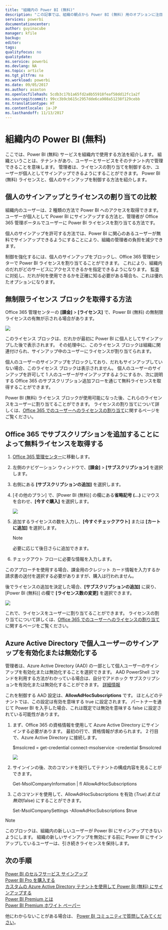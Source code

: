 ```yaml
---
title: "組織内の Power BI (無料)"
description: "この記事では、組織の観点から Power BI (無料) 用のオプションに注目します。 テナントの管理者は、この方法で無料サインアップを管理します。"
services: powerbi
documentationcenter: 
author: guyinacube
manager: kfile
backup: 
editor: 
tags: 
qualityfocus: no
qualitydate: 
ms.service: powerbi
ms.devlang: NA
ms.topic: article
ms.tgt_pltfrm: na
ms.workload: powerbi
ms.date: 09/05/2017
ms.author: asaxton
ms.openlocfilehash: 5cdb3c17b1a65fd2a8b55918feaf58dd12fc1a2f
ms.sourcegitcommit: 99cc3b9cb615c2957dde6ca908a51238f129cebb
ms.translationtype: HT
ms.contentlocale: ja-JP
ms.lasthandoff: 11/13/2017
---
```

# <a name="power-bi-free-in-your-organization"></a>組織内の Power BI (無料)
ここでは、Power BI (無料) サービスを組織内で使用する方法を紹介します。 組織ということは、テナントがあり、ユーザーとサービスをそのテナント内で管理できることを意味します。 管理者は、ライセンスの割り当てを制御するか、ユーザーが個人としてサインアップできるようにすることができます。 Power BI (無料) ライセンスと、個人のサインアップを制御する方法を紹介します。

## <a name="individual-sign-up-versus-license-assignment"></a>個人のサインアップとライセンスの割り当ての比較
組織内のユーザーは、2 種類の方法で Power BI へのアクセスを取得できます。 ユーザーが個人として Power BI にサインアップする方法と、管理者が Office 365 管理ポータルでユーザーに Power BI ライセンスを割り当てる方法です。

個人のサインアップを許可する方法では、Power BI に関心のあるユーザーが無料でサインアップできるようにすることにより、組織の管理者の負担を減少できます。

制御を強化するには、個人のサインアップをブロックし、Office 365 管理センターで Power BI ライセンスを割り当てることができます。 これにより、組織内のだれがどのサービスにアクセスできるかを指定できるようになります。 監査に対処し、だれが何を使用できるかを正確に知る必要がある場合も、これは優れたオプションになります。

## <a name="how-to-get-the-unlimited-license-block"></a>無制限ライセンス ブロックを取得する方法
Office 365 管理センターの **[課金]** > **[ライセンス]** で、Power BI (無料) の無制限ライセンスの有無が示される場合があります。

![](media/service-admin-service-free-in-your-organization/unlimited-licenses.png)

このライセンス ブロックは、だれかが最初に Power BI に個人としてサインアップした後で表示されます。 その処理中に、このライセンス ブロックは組織に関連付けられ、サインアップ中のユーザーにライセンスが割り当てられます。

個人のユーザーのサインアップをブロックしており、だれもサインアップしていない場合、このライセンス ブロックは表示されません。 個人のユーザーのサインアップを許可して 1 人のユーザーがサインアップするようにするか、次に説明する Office 365 のサブスクリプション追加フローを通じて無料ライセンスを取得することができます。

Power BI (無料) ライセンス ブロックが使用可能になった後、これらのライセンスをユーザーに割り当てることができます。 ライセンスの割り当てについて詳しくは、[Office 365 でのユーザーへのライセンスの割り当て](https://support.office.com/article/Assign-or-unassign-licenses-for-Office-365-for-business-997596b5-4173-4627-b915-36abac6786dc)に関するページをご覧ください。

## <a name="getting-free-licenses-via-add-subscription-within-office-365"></a>Office 365 でサブスクリプションを追加することによって無料ライセンスを取得する
1. [Office 365 管理センター](https://portal.office.com/admin/default.aspx)に移動します。
2. 左側のナビゲーション ウィンドウで、**[課金]** > **[サブスクリプション]** を選択します。
3. 右側にある **[サブスクリプションの追加]** を選択します。
4. [その他のプラン] で、[Power BI (無料)] の欄にある**省略記号 (...)** にマウスを合わせ、**[今すぐ購入]** を選択します。
   
    ![](media/service-admin-service-free-in-your-organization/buy-powerbi-free.png)
5. 追加するライセンスの数を入力し、**[今すぐチェックアウト]** または **[カートに追加]** を選択します。
   
   > [!NOTE]
   > 必要に応じて後日さらに追加できます。
   > 
   > 
6. チェックアウト フローに必要な情報を入力します。

このアプローチを使用する場合、課金用のクレジット カード情報を入力するか請求書の送付を選択する必要がありますが、購入は行われません。

後でライセンスの追加を決定した場合、**[サブスクリプションの追加]** に戻り、[Power BI (無料)] の欄で **[ライセンス数の変更]** を選択できます。

![](media/service-admin-service-free-in-your-organization/change-license-quantity.png)

これで、ライセンスをユーザーに割り当てることができます。 ライセンスの割り当てについて詳しくは、[Office 365 でのユーザーへのライセンスの割り当て](https://support.office.com/article/Assign-or-unassign-licenses-for-Office-365-for-business-997596b5-4173-4627-b915-36abac6786dc)に関するページをご覧ください。

## <a name="enable-or-disable-individual-user-sign-up-in-azure-active-directory"></a>Azure Active Directory で個人ユーザーのサインアップを有効化または無効化する
管理者は、Azure Active Directory (AAD) の一部として個人ユーザーのサインアップを有効化または無効化することを選択できます。 AAD PowerShell コマンドを利用する方法がわかっている場合は、自分でアドホック サブスクリプションを有効化または無効化することができます。 [詳細情報](https://technet.microsoft.com/library/jj151815.aspx)

これを制御する AAD 設定は、**AllowAdHocSubscriptions** です。 ほとんどのテナントでは、この設定は有効を意味する true に設定されます。 パートナーを通じて Power BI を入手した場合、これは既定では無効を意味する false に設定されている可能性があります。

1. まず、Office 365 の資格情報を使用して Azure Active Directory にサインインする必要があります。 最初の行で、資格情報が求められます。 2 行目で、Azure Active Directory に接続します。
   
     $msolcred = get-credential   connect-msolservice -credential $msolcred
   
   ![](media/service-admin-service-free-in-your-organization/aad-signin.png)
2. サインインの後、次のコマンドを発行してテナントの構成内容を見ることができます。
   
     Get-MsolCompanyInformation | fl AllowAdHocSubscriptions
3. このコマンドを使用して、AllowAdHocSubscriptions を有効 ($True) または無効 ($false) にすることができます。
   
     Set-MsolCompanySettings -AllowAdHocSubscriptions $true

> [!NOTE]
> このブロックは、組織内の新しいユーザーが Power BI にサインアップできないようにします。 組織の新しいサインアップを無効にする前に Power BI にサインアップしているユーザーは、引き続きライセンスを保持します。
> 
> 

## <a name="next-steps"></a>次の手順
[Power BI のセルフサービス サインアップ](service-self-service-signup-for-power-bi.md)  
[Power BI Pro を購入する](service-admin-purchasing-power-bi-pro.md)  
[カスタムの Azure Active Directory テナントを使用して Power BI (無料) にサインアップする](developer/create-an-azure-active-directory-tenant.md)  
[Power BI Premium とは](service-premium.md)  
[Power BI Premium ホワイト ペーパー](https://aka.ms/pbipremiumwhitepaper)  

他にわからないことがある場合は、 [Power BI コミュニティで質問してみてください](http://community.powerbi.com/)。

